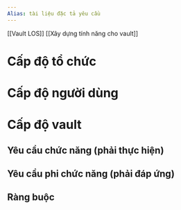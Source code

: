 ```yaml
---
Alias: tài liệu đặc tả yêu cầu
---
```

[[Vault LOS]]
[[Xây dựng tính năng cho vault]]
# Cấp độ tổ chức
# Cấp độ người dùng
# Cấp độ vault
## Yêu cầu chức năng (phải thực hiện) 
## Yêu cầu phi chức năng (phải đáp ứng) 
## Ràng buộc 
